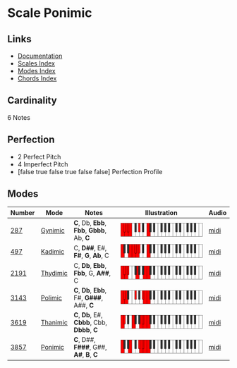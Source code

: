 # Scale Ponimic

## Links

- [Documentation](README.md)
- [Scales Index](Scales.md)
- [Modes Index](Modes.md)
- [Chords Index](Chords.md)

## Cardinality

6 Notes

## Perfection

- 2 Perfect Pitch
- 4 Imperfect Pitch
- [false true false true false false] Perfection Profile

## Modes

| Number | Mode | Notes | Illustration | Audio |
|--------|------|-------|--------------|-------|
| [287](https://ianring.com/musictheory/scales/287) | [Gynimic](ModeGynimic.md) | **C**, Db, **Ebb**, **Fbb**, **Gbbb**, Ab, **C** | ![CNaturalGynimic](ModeCNaturalGynimic.png) | [midi](https://github.com/edipermadi/music/blob/main/docs/ModeCNaturalGynimic.mid?raw=true) | 
| [497](https://ianring.com/musictheory/scales/497) | [Kadimic](ModeKadimic.md) | C, **D##**, E#, **F#**, **G**, **Ab**, C | ![CNaturalKadimic](ModeCNaturalKadimic.png) | [midi](https://github.com/edipermadi/music/blob/main/docs/ModeCNaturalKadimic.mid?raw=true) | 
| [2191](https://ianring.com/musictheory/scales/2191) | [Thydimic](ModeThydimic.md) | C, **Db**, **Ebb**, **Fbb**, G, **A##**, C | ![CNaturalThydimic](ModeCNaturalThydimic.png) | [midi](https://github.com/edipermadi/music/blob/main/docs/ModeCNaturalThydimic.mid?raw=true) | 
| [3143](https://ianring.com/musictheory/scales/3143) | [Polimic](ModePolimic.md) | **C**, **Db**, **Ebb**, F#, **G###**, A##, **C** | ![CNaturalPolimic](ModeCNaturalPolimic.png) | [midi](https://github.com/edipermadi/music/blob/main/docs/ModeCNaturalPolimic.mid?raw=true) | 
| [3619](https://ianring.com/musictheory/scales/3619) | [Thanimic](ModeThanimic.md) | **C**, **Db**, E#, **Cbbb**, Cbb, **Dbbb**, **C** | ![CNaturalThanimic](ModeCNaturalThanimic.png) | [midi](https://github.com/edipermadi/music/blob/main/docs/ModeCNaturalThanimic.mid?raw=true) | 
| [3857](https://ianring.com/musictheory/scales/3857) | [Ponimic](ModePonimic.md) | **C**, D##, **F###**, G##, **A#**, **B**, **C** | ![CNaturalPonimic](ModeCNaturalPonimic.png) | [midi](https://github.com/edipermadi/music/blob/main/docs/ModeCNaturalPonimic.mid?raw=true) | 
